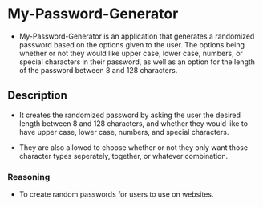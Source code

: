 # My-Password-Generator
 - My-Password-Generator is an application that generates a randomized password based on the options given to the user. The options being whether or not they would like upper case, lower case, numbers, or special characters in their password, as well as an option for the length of the password between 8 and 128 characters.

## Description
 - It creates the randomized password by asking the user the desired length between 8 and 128 characters, and whether they would like to have upper case, lower case, numbers, and special characters.

 - They are also allowed to choose whether or not they only want those character types seperately, together, or whatever combination.

### Reasoning
 - To create random passwords for users to use on websites.

 
